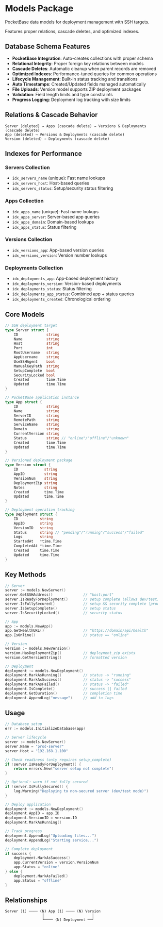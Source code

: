 # Models Package

PocketBase data models for deployment management with SSH targets.

Features proper relations, cascade deletes, and optimized indexes.

## Database Schema Features

- **PocketBase Integration**: Auto-creates collections with proper schema
- **Relational Integrity**: Proper foreign key relations between models
- **Cascade Deletes**: Automatic cleanup when parent records are removed
- **Optimized Indexes**: Performance-tuned queries for common operations
- **Lifecycle Management**: Built-in status tracking and transitions
- **Auto Timestamps**: Created/Updated fields managed automatically
- **File Uploads**: Version model supports ZIP deployment packages
- **Validation**: Field length limits and type constraints
- **Progress Logging**: Deployment log tracking with size limits

## Relations & Cascade Behavior

```
Server (deleted) → Apps (cascade delete) → Versions & Deployments (cascade delete)
App (deleted) → Versions & Deployments (cascade delete)
Version (deleted) → Deployments (cascade delete)
```

## Indexes for Performance

### Servers Collection
- `idx_servers_name` (unique): Fast name lookups
- `idx_servers_host`: Host-based queries
- `idx_servers_status`: Setup/security status filtering

### Apps Collection
- `idx_apps_name` (unique): Fast name lookups
- `idx_apps_server`: Server-based app queries
- `idx_apps_domain`: Domain-based lookups
- `idx_apps_status`: Status filtering

### Versions Collection
- `idx_versions_app`: App-based version queries
- `idx_versions_version`: Version number lookups

### Deployments Collection
- `idx_deployments_app`: App-based deployment history
- `idx_deployments_version`: Version-based deployments
- `idx_deployments_status`: Status filtering
- `idx_deployments_app_status`: Combined app + status queries
- `idx_deployments_created`: Chronological ordering

## Core Models

```go
// SSH deployment target
type Server struct {
    ID             string
    Name           string
    Host           string
    Port           int
    RootUsername   string
    AppUsername    string
    UseSSHAgent    bool
    ManualKeyPath  string
    SetupComplete  bool
    SecurityLocked bool
    Created        time.Time
    Updated        time.Time
}

// PocketBase application instance
type App struct {
    ID             string
    Name           string
    ServerID       string
    RemotePath     string
    ServiceName    string
    Domain         string
    CurrentVersion string
    Status         string // "online"/"offline"/"unknown"
    Created        time.Time
    Updated        time.Time
}

// Versioned deployment package
type Version struct {
    ID            string
    AppID         string
    VersionNum    string
    DeploymentZip string
    Notes         string
    Created       time.Time
    Updated       time.Time
}

// Deployment operation tracking
type Deployment struct {
    ID          string
    AppID       string
    VersionID   string
    Status      string // "pending"/"running"/"success"/"failed"
    Logs        string
    StartedAt   *time.Time
    CompletedAt *time.Time
    Created     time.Time
    Updated     time.Time
}
```

## Key Methods

```go
// Server
server := models.NewServer()
server.GetSSHAddress()              // "host:port"
server.IsReadyForDeployment()       // setup complete (allows dev/test)
server.IsFullySecured()             // setup && security complete (production)
server.IsSetupComplete()            // setup status
server.IsSecurityLocked()           // security status

// App
app := models.NewApp()
app.GetHealthURL()                  // "https://domain/api/health"
app.IsOnline()                      // status == "online"

// Version
version := models.NewVersion()
version.HasDeploymentZip()          // deployment_zip exists
version.GetVersionString()          // formatted version

// Deployment
deployment := models.NewDeployment()
deployment.MarkAsRunning()          // status -> "running"
deployment.MarkAsSuccess()          // status -> "success"
deployment.MarkAsFailed()           // status -> "failed"
deployment.IsComplete()             // success || failed
deployment.GetDuration()            // completion time
deployment.AppendLog("message")     // add to logs
```

## Usage

```go
// Database setup
err := models.InitializeDatabase(app)

// Server lifecycle
server := models.NewServer()
server.Name = "prod-server"
server.Host = "192.168.1.100"

// Check readiness (only requires setup_complete)
if !server.IsReadyForDeployment() {
    return errors.New("server setup not complete")
}

// Optional: warn if not fully secured
if !server.IsFullySecured() {
    log.Warning("Deploying to non-secured server (dev/test mode)")
}

// Deploy application
deployment := models.NewDeployment()
deployment.AppID = app.ID
deployment.VersionID = version.ID
deployment.MarkAsRunning()

// Track progress
deployment.AppendLog("Uploading files...")
deployment.AppendLog("Starting service...")

// Complete deployment
if success {
    deployment.MarkAsSuccess()
    app.CurrentVersion = version.VersionNum
    app.Status = "online"
} else {
    deployment.MarkAsFailed()
    app.Status = "offline"
}
```

## Relationships

```
Server (1) ──── (N) App (1) ──── (N) Version
                 │                      │
                 └──── (N) Deployment ──┘
```
